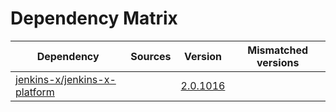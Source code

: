 # Dependency Matrix

Dependency | Sources | Version | Mismatched versions
---------- | ------- | ------- | -------------------
[jenkins-x/jenkins-x-platform](https://github.com/jenkins-x/jenkins-x-platform.git) |  | [2.0.1016](https://github.com/jenkins-x/jenkins-x-platform/releases/tag/v2.0.1016) | 
